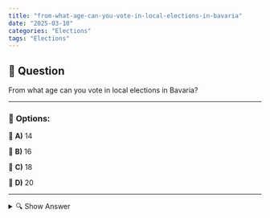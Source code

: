 ```yaml
---
title: "from-what-age-can-you-vote-in-local-elections-in-bavaria"
date: "2025-03-10"
categories: "Elections"
tags: "Elections"
---
```


## 📌 **Question**

From what age can you vote in local elections in Bavaria?



---

### 📝 **Options:**

🔘 **A)** 14

🔘 **B)** 16

🔘 **C)** 18

🔘 **D)** 20

---

<details>
  <summary>🔍 Show Answer</summary>

  <p>
💡  <b>Correct Answer:</b>  c
  </p>
  <p>
    📖<b>Explanation:</b>
    In Germany, the voting age varies depending on the type of election and the federal state. In local elections, which are determined by local representatives such as city councillors or municipal councillors, each federal state sets its own regulations. In Bavaria, for example, there are specific age limits that determine the age at which citizens are entitled to vote. This right to vote enables young people to participate in the democratic organisation of their municipality at an early stage. Understanding the legal provisions on voting age is important for participating in local decision-making processes and exercising democratic law.
  </p>
</details>
